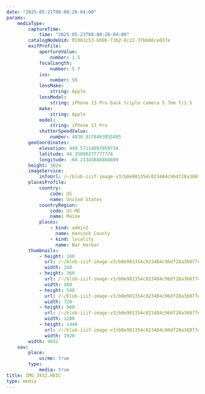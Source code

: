 ```yaml
---
date: "2025-05-21T08:00:26-04:00"
params:
    mediaType:
        captureTime:
            time: "2025-05-21T08:00:26-04:00"
        catalogNodeUid: 01983c53-6006-73b2-8c22-37b606ce037e
        exifProfile:
            apertureValue:
                number: 1.5
            focalLength:
                number: 5.7
            iso:
                number: 50
            lensMake:
                string: Apple
            lensModel:
                string: iPhone 13 Pro back triple camera 5.7mm f/1.5
            make:
                string: Apple
            model:
                string: iPhone 13 Pro
            shutterSpeedValue:
                number: 4830.9178463055405
        geoCoordinates:
            elevation: 449.57114093959734
            latitude: 44.35890277777778
            longitude: -68.21343888888889
        height: 3024
        imageService:
            infoUrl: /~/blob-iiif-image-v3/b0e981354c023484c96df28a36077e6a83c252e7f4d0c3f603dd11d2b5272193/info.json
        placesProfile:
            country:
                code: US
                name: United States
            countryRegion:
                code: US-ME
                name: Maine
            places:
                - kind: admin2
                  name: Hancock County
                - kind: locality
                  name: Bar Harbor
        thumbnails:
            - height: 180
              url: /~/blob-iiif-image-v3/b0e981354c023484c96df28a36077e6a83c252e7f4d0c3f603dd11d2b5272193/full/240%2C180/0/default.jpg
              width: 240
            - height: 360
              url: /~/blob-iiif-image-v3/b0e981354c023484c96df28a36077e6a83c252e7f4d0c3f603dd11d2b5272193/full/480%2C360/0/default.jpg
              width: 480
            - height: 540
              url: /~/blob-iiif-image-v3/b0e981354c023484c96df28a36077e6a83c252e7f4d0c3f603dd11d2b5272193/full/720%2C540/0/default.jpg
              width: 720
            - height: 960
              url: /~/blob-iiif-image-v3/b0e981354c023484c96df28a36077e6a83c252e7f4d0c3f603dd11d2b5272193/full/1280%2C960/0/default.jpg
              width: 1280
            - height: 1440
              url: /~/blob-iiif-image-v3/b0e981354c023484c96df28a36077e6a83c252e7f4d0c3f603dd11d2b5272193/full/1920%2C1440/0/default.jpg
              width: 1920
        width: 4032
    nav:
        place:
            us/me: true
        type:
            media: true
title: IMG_3432.HEIC
type: media
---
```

